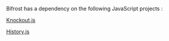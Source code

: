 Bifrost has a dependency on the following JavaScript projects : 

[Knockout.js](http://knockoutjs.com/)

[History.js](http://github.com/balupton/History.js/)